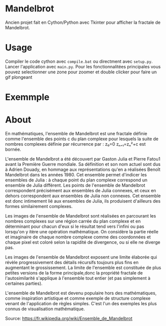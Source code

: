 # Mandelbrot

Ancien projet fait en Cython/Python avec Tkinter pour afficher la fractale de Mandelbrot.

# Usage
Compiler le code cython avec `compile.bat` ou directment avec `setup.py`.
Lancer l'application avec `main.py`.
Pour les fonctionnalitées principales vous pouvez selectionner une zone pour zoomer
et double clicker pour faire un gif plongeant

# Exemmple

# About
En mathématiques, l'ensemble de Mandelbrot est une fractale définie
comme l'ensemble des points c du plan complexe pour lesquels la suite
de nombres complexes définie par récurrence par :
z₀=0
zₙ₊₁=zₙ²+c
est bornée.

L'ensemble de Mandelbrot a été découvert par Gaston Julia
et Pierre Fatou1 avant la Première Guerre mondiale. Sa définition et
son nom actuel sont dus à Adrien Douady, en hommage aux représentations
qu'en a réalisées Benoît Mandelbrot dans les années 1980. Cet
ensemble permet d'indicer les ensembles de Julia : à chaque point
du plan complexe correspond un ensemble de Julia différent. Les
points de l'ensemble de Mandelbrot correspondent précisément aux
ensembles de Julia connexes, et ceux en dehors correspondent aux
ensembles de Julia non connexes. Cet ensemble est donc intimement
lié aux ensembles de Julia, ils produisent d'ailleurs des formes
similairement complexes.

Les images de l'ensemble de Mandelbrot sont réalisées en parcourant
les nombres complexes sur une région carrée du plan complexe et
en déterminant pour chacun d'eux si le résultat tend vers l'infini
ou pas lorsqu'on y itère une opération mathématique. On considère
la partie réelle et imaginaire de chaque nombre complexe comme des
coordonnées et chaque pixel est coloré selon la rapidité de
divergence, ou si elle ne diverge pas.

Les images de l'ensemble de Mandelbrot exposent une limite
élaborée qui révèle progressivement des détails récursifs
toujours plus fins en augmentant le grossissement. La limite
de l'ensemble est constituée de plus petites versions de la
forme principale,donc la propriété fractale de l'autosimilarité
s'applique à l'ensemble tout entier (et pas simplement à
certaines parties).

L'ensemble de Mandelbrot est devenu populaire hors des
mathématiques, comme inspiration artistique et comme
exemple de structure complexe venant de l'application
de règles simples. C'est l'un des exemples les plus
connus de visualisation mathématique.

Source: https://fr.wikipedia.org/wiki/Ensemble_de_Mandelbrot
